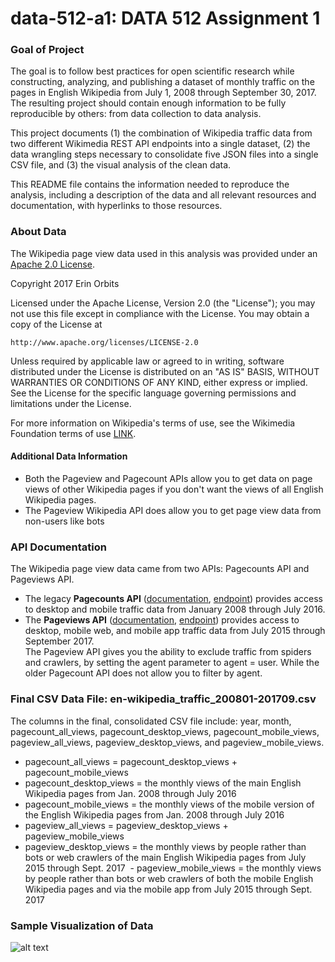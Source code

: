 # data-512-a1: DATA 512 Assignment 1

### __Goal of Project__  

  The goal is to follow best practices for open scientific research while constructing, analyzing, and publishing a dataset of monthly traffic on the pages in English Wikipedia from July 1, 2008 through September 30, 2017. The resulting project should contain enough information to be fully reproducible by others: from data collection to data analysis.  

  This project documents (1) the combination of Wikipedia traffic data from two different Wikimedia REST API endpoints into a single dataset, (2) the data wrangling steps necessary to consolidate five JSON files into a single CSV file, and (3) the visual analysis of the clean data.  

  This README file contains the information needed to reproduce the analysis, including a description of the data and all relevant resources and documentation, with hyperlinks to those resources.  
  
### __About Data__
The Wikipedia page view data used in this analysis was provided under an [Apache 2.0 License](http://www.apache.org/licenses/LICENSE-2.0).
 
 Copyright 2017 Erin Orbits

Licensed under the Apache License, Version 2.0 (the "License");
you may not use this file except in compliance with the License.
You may obtain a copy of the License at

    http://www.apache.org/licenses/LICENSE-2.0

Unless required by applicable law or agreed to in writing, software
distributed under the License is distributed on an "AS IS" BASIS,
WITHOUT WARRANTIES OR CONDITIONS OF ANY KIND, either express or implied.
See the License for the specific language governing permissions and
limitations under the License.

For more information on Wikipedia's terms of use, see the Wikimedia Foundation terms of use [LINK](https://wikimediafoundation.org/wiki/Terms_of_Use/en). 
 
#### __Additional Data Information__
 - Both the Pageview and Pagecount APIs allow you to get data on page views of other Wikipedia pages if you don't want the views of all English Wikipedia pages.
 - The Pageview Wikipedia API does allow you to get page view data from non-users like bots

### __API Documentation__
The Wikipedia page view data came from two APIs: Pagecounts API and Pageviews API. 
 - The legacy __Pagecounts API__ ([documentation](https://wikitech.wikimedia.org/wiki/Analytics/AQS/Legacy_Pagecounts), [endpoint](https://wikimedia.org/api/rest_v1/#!/Pagecounts_data_(legacy)/get_metrics_legacy_pagecounts_aggregate_project_access_site_granularity_start_end)) provides access to desktop and mobile traffic data from January 2008 through July 2016.
 - The __Pageviews API__ ([documentation](https://wikitech.wikimedia.org/wiki/Analytics/AQS/Pageviews), [endpoint](https://wikimedia.org/api/rest_v1/#!/Pageviews_data/get_metrics_pageviews_aggregate_project_access_agent_granularity_start_end)) provides access to desktop, mobile web, and mobile app traffic data from July 2015 through September 2017.  
 The Pageview API gives you the ability to exclude traffic from spiders and crawlers, by setting the agent parameter to agent = user. While the older Pagecount API does not allow you to filter by agent. 

### Final CSV Data File: en-wikipedia_traffic_200801-201709.csv
The columns in the final, consolidated CSV file include: year, month, pagecount_all_views, pagecount_desktop_views, pagecount_mobile_views, pageview_all_views, pageview_desktop_views, and pageview_mobile_views.  
  - pagecount_all_views = pagecount_desktop_views + pagecount_mobile_views
  - pagecount_desktop_views = the monthly views of the main English Wikipedia pages from Jan. 2008 through July 2016
  - pagecount_mobile_views = the monthly views of the mobile version of the English Wikipedia pages from Jan. 2008 through July 2016
  - pageview_all_views = pageview_desktop_views + pageview_mobile_views
  - pageview_desktop_views = the monthly views by people rather than bots or web crawlers of the main English Wikipedia pages from July 2015 through Sept. 2017
  - pageview_mobile_views = the monthly views by people rather than bots or web crawlers of both the mobile English Wikipedia pages and via the mobile app from July 2015 through Sept. 2017

### Sample Visualization of Data
![alt text](https://raw.githubusercontent.com/orbitse/data-512-a1/master/path/to/WikipediaDataPlot_Std.png)
